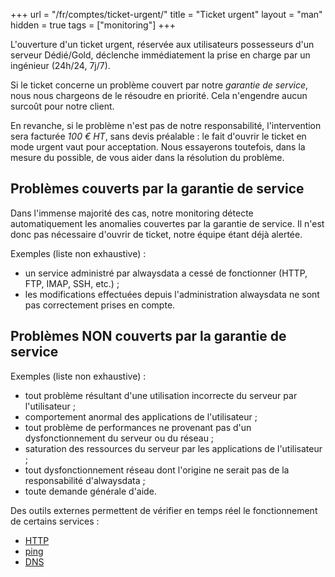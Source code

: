 +++
url = "/fr/comptes/ticket-urgent/"
title = "Ticket urgent"
layout = "man"
hidden = true
tags = ["monitoring"]
+++

L'ouverture d'un ticket urgent, réservée aux utilisateurs possesseurs d'un serveur Dédié/Gold, déclenche immédiatement la prise en charge par un ingénieur (24h/24, 7j/7).

Si le ticket concerne un problème couvert par notre *garantie de service*, nous nous chargeons de le résoudre en priorité. Cela n'engendre aucun surcoût pour notre client.

En revanche, si le problème n'est pas de notre responsabilité, l'intervention sera facturée _100 € HT_, sans devis préalable : le fait d'ouvrir le ticket en mode urgent vaut pour acceptation. Nous essayerons toutefois, dans la mesure du possible, de vous aider dans la résolution du problème.

## Problèmes couverts par la garantie de service
Dans l'immense majorité des cas, notre monitoring détecte automatiquement les anomalies couvertes par la garantie de service. Il n'est donc pas nécessaire d'ouvrir de ticket, notre équipe étant déjà alertée.

Exemples (liste non exhaustive) :

- un service administré par alwaysdata a cessé de fonctionner (HTTP, FTP, IMAP, SSH, etc.) ;
- les modifications effectuées depuis l'administration alwaysdata ne sont pas correctement prises en compte.

## Problèmes NON couverts par la garantie de service

Exemples (liste non exhaustive) :

- tout problème résultant d'une utilisation incorrecte du serveur par l'utilisateur ;
- comportement anormal des applications de l'utilisateur ;
- tout problème de performances ne provenant pas d'un dysfonctionnement du serveur ou du réseau ;
- saturation des ressources du serveur par les applications de l'utilisateur ;
- tout dysfonctionnement réseau dont l'origine ne serait pas de la responsabilité d'alwaysdata ;
- toute demande générale d'aide.

Des outils externes permettent de vérifier en temps réel le fonctionnement de certains services :

- [HTTP](https://downforeveryoneorjustme.com/)
- [ping](https://ping.eu/ping/)
- [DNS](https://www.dnswatch.info/)
